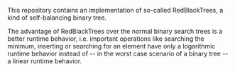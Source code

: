This repository contains an implementation of so-called RedBlackTrees, a kind of self-balancing binary tree.

The advantage of RedBlackTrees over the normal binary search trees is a better runtime behavior, i.e. important operations like searching the minimum, inserting or searching for an element have only a logarithmic runtime behavior instead of -- in the worst case scenario of a binary tree -- a linear runtime behavior.
